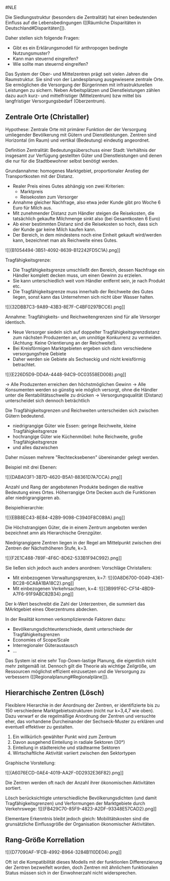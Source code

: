 #NLE 

Die Siedlungsstruktur (besonders die Zentralität) hat einen bedeutenden Einfluss auf die Lebensbedingungen ([[Räumliche Disparitäten in Deutschland#Disparitäten]]).

Daher stellen sich folgende Fragen:
- Gibt es ein Erklärungsmodell für anthropogen bedingte Nutzungsmuster?
- Kann man steuernd eingreifen?
- Wie sollte man steuernd eingreifen?

Das System der Ober- und Mittelzentren prägt seit vielen Jahren die Raumstruktur. Sie sind von der Landesplanung ausgewiesene zentrale Orte. Sie ermöglichen die Versorgung der Bürgerinnen mit infrastrukturellen Leistungen zu sichern. Neben Arbeitsplätzen und Dienstleistungen zählen dazu auch kurz- und mittelfristiger (Mittelzentrum) bzw mittel bis langfristiger Versorgungsbedarf (Oberzentrum).

## Zentrale Orte (Christaller)

Hypothese: Zentrale Orte mit primärer Funktion der der Versorgung umliegender Bevölkerung mit Gütern und Dienstleistungen. Zentren sind Horizontal (im Raum) und vertikal (Bedeutung) eindeutig angeordnet.

Definition Zentralität: Bedeutungsüberschuss einer Stadt: Verhältnis der insgesamt zur Verfügung gestellten Güter und Dienstleistungen und denen die nur für die Stadtbewohner selbst benötigt werden.

Grundannahme: homogenes Marktgebiet, proportionaler Anstieg der Transportkosten mit der Distanz.

- Realer Preis eines Gutes abhängig von zwei Kriterien:
	- Marktpreis
	- Reisekosten zum Versorger
- Annahme gleicher Nachfrage, also etwa jeder Kunde gibt pro Woche 6 Euro für Milch aus.
- Mit zunehmender Distanz zum Händler steigen die Reisekosten, die tatsächlich gekaufte Milchmenge sinkt also (bei Gesamtkosten 6 Euro)
- Ab einer bestimmten Distanz sind die Reisekosten so hoch, dass sich der Kunde gar keine Milch kaufen kann. 
- Der Bereich, in dem mindestens noch eine Einheit gekauft wird/werden kann, bezeichnet man als Reichweite eines Gutes.

![[{B1054494-3B51-4092-8639-B12242FD5C1A}.png]]

Tragfähigkeitsgrenze:
- Die Tragfähigkeitsgrenze umschließt den Bereich, dessen Nachfrage ein Händler komplett decken muss, um einen Gewinn zu erzielen. 
- Sie kann unterschiedlich weit vom Händler entfernt sein, je nach Produkt etc.
- Die Tragfähigkeitsgrenze muss innerhalb der Reichweite des Gutes liegen, sonst kann das Unternehmen sich nicht über Wasser halten.

![[{32DBB7C3-9A89-43B3-8E7F-C4BF0297BCC6}.png]]

Annahme: Tragfähigkeits- und Reichweitengrenzen sind für alle Versorger identisch.
- Neue Versorger siedeln sich auf doppelter Tragfähigkeitsgrenzdistanz zum nächsten Produzenten an, um unnötige Konkurrenz zu vermeiden. (Achtung: Keine Orientierung an der Reichweite!).
- Bei Kreisförmigen Marktgebieten ergeben sich dann verschiedene versorgungsfreie Gebiete
- Daher werden sie Gebiete als Sechseckig und nicht kreisförmig betrachtet.

![[{E226D5D9-DD4A-4448-94C9-0C03558ED008}.png]]

-> Alle Produzenten erreichen den höchstmöglichen Gewinn
-> Alle Konsumenten werden so günstig wie möglich versorgt, ohne die Händler unter die Rentabilitätsschwelle zu drücken
-> Versorgungsqualität (Distanz) unterscheidet sich dennoch beträchtlich

Die Tragfähigkeitsgrenzen und Reichweiten unterscheiden sich zwischen Gütern bedeutend. 
- niedrigrangige Güter wie Essen: geringe Reichweite, kleine Tragfähigkeitsgrenze
- hochrangige Güter wie Küchenmöbel: hohe Reichweite, große Tragfähigkeitsgrenze
- und alles dazwischen

Daher müssen mehrere "Rechtecksebenen" übereinander gelegt werden.

Beispiel mit drei Ebenen:

![[{DABA03F1-3B7D-4620-B5A1-88361D7A7CCA}.png]]

Anzahl und Rang der angebotenen Produkte bedingen die realtive Bedeutung eines Ortes. Höherrangige Orte Decken auch die Funktionen aller niedrigrangigeren ab.

Beispielhierarchie:

![[{EBB8EC43-8E84-42B9-9098-C3940F8C089A}.png]]

Die Höchstrangigen Güter, die in einem Zentrum angeboten werden bezeichnet amn als Hierarchische Grenzgüter. 

Niedrigrangigere Zentren liegen in der Regel am Mittelpunkt zwischen drei Zentren der Nächsthöheren Stufe, k=3.

![[{F2E1C488-789F-4F6C-8D62-533B1F94C992}.png]]

Sie ließen sich jedoch auch anders anordnen: Vorschläge Christallers:
- Mit einbezogenen Verwaltungsgrenzen, k=7: ![[{0A8D6700-0049-4361-BC28-6CA8A1BA18C2}.png]]
- Mit einbezogenen Verkehrsachsen, k=4: ![[{3B991F6C-CF14-4BD9-A7F6-91F9ABC82B34}.png]]

Der k-Wert beschreibt die Zahl der Unterzentren, die summiert das MArktgebiet eines Oberzentrums abdecken.

In der Realität kommen verkomplizierende Faktoren dazu: 
- Bevölkerungsdichteunterschiede, damit unterschiede der Tragfähigkeitsgrenzen
- Economies of Scope/Scale
- Interregionaler Güteraustausch
- ...

Das System ist eine sehr Top-Down-lastige Planung, die eigentlich nicht mehr zeitgemäß ist. Dennoch gilt die Theorie als wichtige Zeilgröße, um Ressourcen möglichst effizient einzusetzen und die Versorgung zu verbessern ([[Regionalplanung#Regionalpläne]]).

## Hierarchische Zentren (Lösch)

Flexiblere Hierarchie in der Anordnung der Zentren, er identifizierte bis zu 150 verschiedene Marktgebietsstrukturen (nicht nur k=3,4,7 wie oben). Dazu verwarf er die regelmäßige Anordnung der Zentren und versuchte eher, das vorhandene Durcheinander der Sechseck-Muster zu erklären und eventuell effektiver zu gestalten.

1. Ein willkürlich gewählter Punkt wird zum Zentrum
2. Davon ausgehend Einteilung in radiale Sektoren (30°)
3. Einteilung in städtereiche und städtearme Sektoren
4. Wirtschaftliche Aktivität variiert zwischen den Sektortypen

Graphische Vorstellung:

![[{A6076ECD-0AE4-4019-AA2F-0D2932E36F82}.png]]

Die Zentren werden oft nach der Anzahl ihrer ökonomischen Aktivitäten sortiert.

Lösch berücksichtigte unterschiedliche Bevölkerungsdichten (und damit Tragfähigkeitsgrenzen) und Verformungen der Marktgebiete durch Verkehrswege:
![[{FB429C70-85F9-4823-A2DF-93348E57CAD2}.png]]

Elementare Erkenntnis bleibt jedoch gleich: Mobilitätskosten sind die grunsätzliche Einflussgröße der Organisation ökonomischer Aktivitäten.

## Rang-Größe Korrellation

![[{D77090AF-1FCB-4992-B964-3284B110DE04}.png]]

Oft ist die Kompatibilität dieses Modells mit der funktionlen Differenzierung der Zentren bezweifelt worden, doch Zentren mit ähnlichem funktionalen Status müssen sich in der Einwohnerzahl nicht widersprechen.